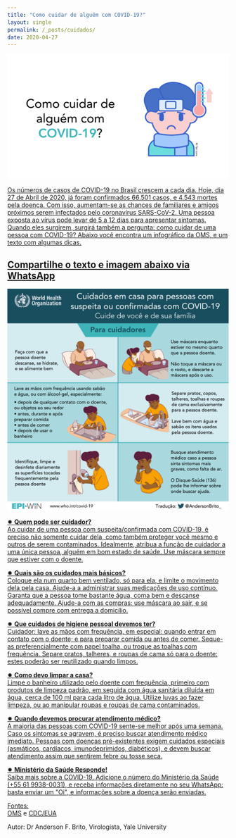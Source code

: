 ```yaml
---
title: "Como cuidar de alguém com COVID-19?"
layout: single
permalink: /_posts/cuidados/
date: 2020-04-27
---
```


<a href="https://bit.ly/COVID-cuidados"><img src="/assets/images/cuidados_capa.png" width="700">

Os números de casos de COVID-19 no Brasil crescem a cada dia. Hoje, dia 27 de Abril de 2020, já foram confirmados 66.501 casos, e 4.543 mortes pela doença. Com isso, aumentam-se as chances de familiares e amigos próximos serem infectados pelo coronavírus SARS-CoV-2. Uma pessoa exposta ao vírus pode levar de 5 a 12 dias para apresentar sintomas. Quando eles surgirem, surgirá também a pergunta: como cuidar de uma pessoa com COVID-19? Abaixo você encontra um infográfico da OMS, e um texto com algumas dicas.

## Compartilhe o texto e imagem abaixo via WhatsApp

<img src="/assets/images/cuidados.png">

✹ **Quem pode ser cuidador?**<br />
Ao cuidar de uma pessoa com suspeita/confirmada com COVID-19, é preciso não somente cuidar dela, como também proteger você mesmo e outros de serem contaminados. Idealmente, atribua a função de cuidador a uma única pessoa, alguém em bom estado de saúde. Use máscara sempre que estiver com o doente.


✹ **Quais são os cuidados mais básicos?**<br />
Coloque ela num quarto bem ventilado, só para ela, e limite o movimento dela pela casa. Ajude-a a administrar suas medicações de uso contínuo. Garanta que a pessoa tome bastante água, coma bem e descanse adequadamente. Ajude-a com as compras: use máscara ao sair, e se possível compre com entrega a domicílio.


✹ **Que cuidados de higiene pessoal devemos ter?**<br />
Cuidador: lave as mãos com frequência, em especial: quando entrar em contato com o doente; e para preparar comida ou antes de comer. Seque-as preferencialmente com papel toalha, ou troque as toalhas com frequência. Separe pratos, talheres, e roupas de cama só para o doente: estes poderão ser reutilizado quando limpos.


✹ **Como devo limpar a casa?**<br />
Limpe o banheiro utilizado pelo doente com frequência, primeiro com produtos de limpeza padrão, em seguida com água sanitária diluída em água, cerca de 100 ml para cada litro de água. Utilize luvas ao fazer limpeza, ou ao manipular roupas e roupas de cama contaminados.


✹ **Quando devemos procurar atendimento médico?**<br />
A maioria das pessoas com COVID-19 sente-se melhor após uma semana. Caso os sintomas se agravem, é preciso buscar atendimento médico imediato. Pessoas com doenças pré-existentes exigem cuidados especiais (asmáticos, cardíacos, imunodeprimidos, diabéticos), e devem buscar atendimento assim que sentirem febre ou tosse seca.


✹ **Ministério da Saúde Responde!**<br />
Saiba mais sobre a COVID-19. Adicione o número do Ministério da Saúde (+55 61 9938-0031), e receba informações diretamente no seu WhatsApp: basta enviar um "Oi", e informações sobre a doença serão enviadas.


Fontes:<br />
[OMS](https://apps.who.int/iris/rest/bitstreams/1272288/retrieve) e [CDC/EUA](https://www.cdc.gov/coronavirus/2019-ncov/if-you-are-sick/care-for-someone.html)


Autor: Dr Anderson F. Brito, Virologista, Yale University
